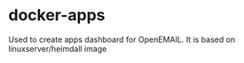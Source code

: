 # docker-apps
Used to create apps dashboard for OpenEMAIL. It is based on linuxserver/heimdall image
